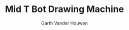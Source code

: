 ---
layout: post
published: false
title: Mid T Bot Drawing Machine
categories: [esp32, microcontroller]
year: 2020
month: 4
day: 1
summary: Wireless drawing machine.
author: Garth Vander Houwen
---